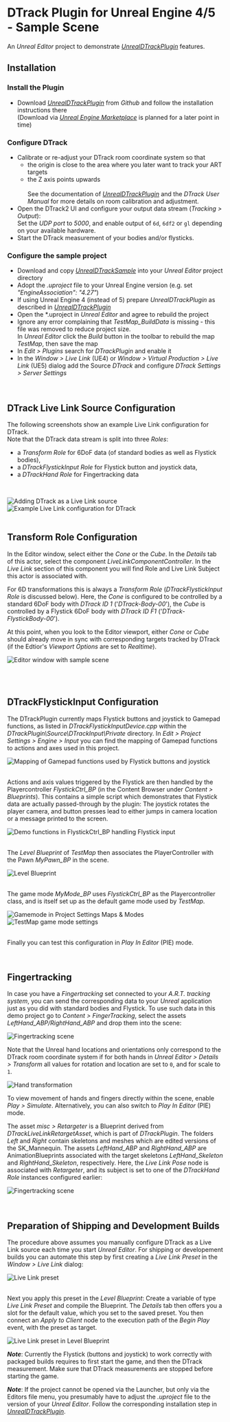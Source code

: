 # DTrack Plugin for Unreal Engine 4/5 - Sample Scene

An _Unreal Editor_ project to demonstrate _[UnrealDTrackPlugin][2]_ features.


## Installation

### Install the Plugin
- Download _[UnrealDTrackPlugin][2]_ from _Github_ and follow the installation instructions there
<br>(Download via _[Unreal Engine Marketplace][4]_ is planned for a later point in time)


### Configure DTrack

- Calibrate or re-adjust your DTrack room coordinate system so that
  * the origin is close to the area where you later want to track your ART targets
  * the Z axis points upwards  
  <br>See the documentation of _[UnrealDTrackPlugin][2]_ and the _DTrack User Manual_ for more details on room calibration and adjustment.
- Open the DTrack2 UI and configure your output data stream (*Tracking > Output*):<br>
  Set the _UDP port_ to _5000_, and enable output of `6d`, `6df2` or `gl` depending on your available hardware.
- Start the DTrack measurement of your bodies and/or flysticks.


### Configure the sample project
- Download and copy _[UnrealDTrackSample][3]_ into your _Unreal Editor_ project directory
- Adopt the _.uproject_ file to your Unreal Engine version (e.g. set _"EngineAssociation": "4.27"_)
- If using Unreal Engine 4 (instead of 5) prepare _UnrealDTrackPlugin_ as described in _[UnrealDTrackPlugin][1]_
- Open the *.uproject in _Unreal Editor_ and agree to rebuild the project
- Ignore any error complaining that _TestMap_BuildData_ is missing - this file was removed to reduce project size.<br>
  In _Unreal Editor_ click the _Build_ button in the toolbar to rebuild the map _TestMap_, then save the map
- In *Edit > Plugins* search for *DTrackPlugin* and enable it
- In the *Window > Live Link* (UE4) or *Window > Virtual Production > Live Link* (UE5) dialog add the Source *DTrack* and configure *DTrack Settings > Server Settings*


<br>

## DTrack Live Link Source Configuration

The following screenshots show an example Live Link configuration for DTrack.  
Note that the DTrack data stream is split into three _Roles_:
- a _Transform Role_ for 6DoF data (of standard bodies as well as Flystick bodies),
- a _DTrackFlystickInput Role_ for Flystick button and joystick data,
- a _DTrackHand Role_ for Fingertracking data

<br>

![Adding DTrack as a Live Link source](Doc/images/LL-add-dtrack.png)
![Example Live Link configuration for DTrack](Doc/images/LL-config-dtrack.png)
<br><br>



## Transform Role Configuration


In the Editor window, select either the _Cone_ or the _Cube_.
In the _Details_ tab of this actor, select the component _LiveLinkComponentController_.
In the _Live Link_ section of this component you will find Role and Live Link Subject this actor is associated with.

For 6D transformations this is always a _Transform Role_ (_DTrackFlystickInput Role_ is discussed below).
Here, the _Cone_ is configured to be controlled by a standard 6DoF body with _DTrack ID 1_ ('_DTrack-Body-00_'), the _Cube_ is controlled by a Flystick 6DoF body with _DTrack ID F1_ ('_DTrack-FlystickBody-00_').

At this point, when you look to the Editor viewport, either _Cone_ or _Cube_ should already move in sync with corresponding targets tracked by DTrack (if the Edtior's _Viewport Options_ are set to _Realtime_).

![Editor window with sample scene](Doc/images/LL-controller+scene.PNG)
<br><br>


<br>

## DTrackFlystickInput Configuration

The DTrackPlugin currently maps Flystick buttons and joystick to Gamepad functions, as listed in _DTrackFlystickInputDevice.cpp_ within the _DTrackPlugin\Source\DTrackInput\Private_ directory.
In _Edit > Project Settings > Engine > Input_ you can find the mapping of Gamepad functions to actions and axes used in this project.

![Mapping of Gamepad functions used by Flystick buttons and joystick](Doc/images/project-settings-input.PNG)
<br><br>

Actions and axis values triggered by the Flystick are then handled by the Playercontroller _FlystickCtrl_BP_ (in the Content Browser under _Content > Blueprints_).
This contains a simple script which demonstrates that Flystick data are actually passed-through by the plugin: The joystick rotates the player camera, and button presses lead to either jumps in camera location or a message printed to the screen.

![Demo functions in FlystickCtrl_BP handling Flystick input](Doc/images/playercontroller.PNG)
<br><br>

The _Level Blueprint_ of _TestMap_ then associates the PlayerController with the Pawn _MyPawn_BP_ in the scene.

![Level Blueprint](Doc/images/level-blueprint-pawn+controller.PNG)
<br><br>

The game mode _MyMode_BP_ uses _FlystickCtrl_BP_ as the Playercontroller class, and is itself set up as the default game mode used by _TestMap_.

![Gamemode in Project Settings Maps & Modes](Doc/images/default-gamemode.PNG)
![TestMap game mode settings](Doc/images/game-mode+testmap.PNG)
<br><br>


Finally you can test this configuration in _Play In Editor_ (PIE) mode.



<br>

## Fingertracking

In case you have a _Fingertracking_ set connected to your _A.R.T. tracking system_, you can send the corresponding data to your _Unreal_ application just as you did with standard bodies and Flystick.
To use such data in this demo project go to _Content > FingerTracking_, select the assets _LeftHand_ABP/RightHand_ABP_ and drop them into the scene:

![Fingertracking scene](Doc/images/hand-scene.png)

Note that the Unreal hand locations and orientations only correspond to the DTrack room coordinate system if for both hands in _Unreal Editor &gt; Details &gt; Transform_ all values for rotation and location are set to `0`, and for scale to `1`.

![Hand transformation](Doc/images/hand-transform.png)

To view movement of hands and fingers directly within the scene, enable _Play > Simulate_. Alternatively, you can also switch to _Play In Editor_ (PIE) mode. 


The asset _misc > Retargeter_ is a Blueprint derived from _DTrackLiveLinkRetargetAsset_, which is part of _DTrackPlugin_.
The folders _Left_ and _Right_ contain skeletons and meshes which are edited versions of the SK_Mannequin.
The assets _LeftHand_ABP_ and _RightHand_ABP_ are AnimationBlueprints associated with the target skeletons _LeftHand_Skeleton_ and _RightHand_Skeleton_, respectively.
Here, the _Live Link Pose_ node is associated with _Retargeter_, and its subject is set to one of the _DTrackHand Role_ instances configured earlier:

![Fingertracking scene](Doc/images/hand-blueprint.png)



<br>

## Preparation of Shipping and Development Builds

The procedure above assumes you manually configure DTrack as a Live Link source each time you start _Unreal Editor_.
For shipping or developement builds you can automate this step by first creating a _Live Link Preset_ in the _Window > Live Link_ dialog:

![Live Link preset](Doc/images/LL-preset.png)
<br><br>

Next you apply this preset in the _Level Blueprint_: Create a variable of type _Live Link Preset_ and compile the Blueprint. The _Details_ tab then offers you a slot for the default value, which you set to the saved preset. You then connect an _Apply to Client_ node to the execution path of the _Begin Play_ event, with the preset as target.

![Live Link preset in Level Blueprint](Doc/images/ll-preset-level-blueprint.png)

___Note___: Currently the Flystick (buttons and joystick) to work correctly with packaged builds requires to first start the game, and then the DTrack measurement. Make sure that DTrack measurements are stopped before starting the game.

___Note___: If the project cannot be opened via the Launcher, but only via the Editors file menu, you presumably have to adjust the _.uproject_ file to the version of your _Unreal Editor_. Follow the corresponding installation step in _[UnrealDTrackPlugin][1]_.

[1]: https://github.com/ar-tracking/UnrealDTrackPlugin#Preparation
[2]: https://www.github.com/ar-tracking/UnrealDTrackPlugin
[3]: https://www.github.com/ar-tracking/UnrealDTrackSample
[4]: https://www.unrealengine.com/marketplace/en-US/store











